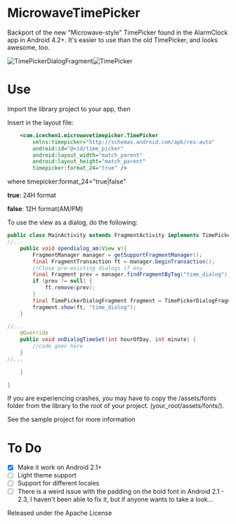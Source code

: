 MicrowaveTimePicker
===================

Backport of the new "Microwave-style" TimePicker found in the AlarmClock app in Android 4.2+.
It's easier to use than the old TimePicker, and looks awesome, too.

![TimePickerDialogFragment](/ss1.png "TimePickerDialogFragment")![TimePicker](/ss2.png "TimePicker")

Use
====
Import the library project to your app, then

Insert in the layout file:
```xml
    <com.icechen1.microwavetimepicker.TimePicker 
        xmlns:timepicker="http://schemas.android.com/apk/res-auto"
        android:id="@+id/time_picker"
        android:layout_width="match_parent"
        android:layout_height="match_parent"
        timepicker:format_24="true" />
```

where
timepicker:format_24="true|false"

<b>true</b>: 24H format

<b>false</b>: 12H format(AM/PM)

To use the view as a dialog, do the following:

```java
public class MainActivity extends FragmentActivity implements TimePickerDialogFragment.TimePickerDialogHandler {
//...
    public void opendialog_am(View v){
		FragmentManager manager = getSupportFragmentManager();
        final FragmentTransaction ft = manager.beginTransaction();
        //Close pre-existing dialogs if any
        final Fragment prev = manager.findFragmentByTag("time_dialog");
        if (prev != null) {
            ft.remove(prev);
        }
        final TimePickerDialogFragment fragment = TimePickerDialogFragment.newInstance();
        fragment.show(ft, "time_dialog");
	}

//...
    @Override
	public void onDialogTimeSet(int hourOfDay, int minute) {
    	//code goes here
    }
//...
		
	}

}
```
If you are experiencing crashes, you may have to copy the /assets/fonts folder from the library to the root of your project.
(your_root/assets/fonts/).



See the sample project for more information

To Do
=====
- [x] Make it work on Android 2.1+
- [ ] Light theme support
- [ ] Support for different locales
- [ ] There is a weird issue with the padding on the bold font in Android 2.1 - 2.3, I haven't been able to fix it, but if anyone wants to take a look...

Released under the Apache License
